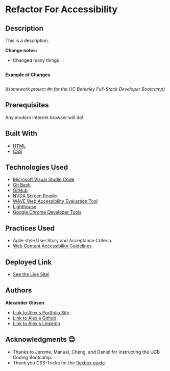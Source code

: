 # Refactor For Accessibility

## Description

This is a description. 

**Change notes:**
- Changed many things


![]()


**Example of Changes**

![]()

*(Homework project #n for the UC Berkeley Full-Stack Developer Bootcamp)*

## Prerequisites
Any modern internet browser will do!

## Built With

* [HTML](https://developer.mozilla.org/en-US/docs/Web/HTML)
* [CSS](https://developer.mozilla.org/en-US/docs/Web/CSS)

## Technologies Used

* [Microsoft Visual Studio Code](https://code.visualstudio.com/)
* [Git Bash](https://git-scm.com/downloads)
* [GitHub](https://github.com/)
* [NVDA Screen Reader](https://www.nvaccess.org/)
* [WAVE Web Accessibility Evaluation Tool](https://wave.webaim.org/)
* [Lighthouse](https://developers.google.com/web/tools/lighthouse/)
* [Google Chrome Developer Tools](https://developer.chrome.com/docs/devtools/)

## Practices Used

* Agile style User Story and Acceptance Criteria.
* [Web Content Accessibility Guidelines](https://www.w3.org/WAI/standards-guidelines/wcag/)

## Deployed Link

* [See the Live Site!]()

## Authors

**Alexander Gibson** 

- [Link to Alex's Portfolio Site](https://argibson02.github.io/)
- [Link to Alex's Github](https://github.com/argibson02)
- [Link to Alex's LinkedIn](www.linkedin.com/in/alexander-gibson-1b0bb6105)

## Acknowledgments 😊

- Thanks to Jerome, Manuel, Cheng, and Daniel for instructing the UCB Coding Bootcamp.
- Thank you CSS-Tricks for the [flexbox guide](https://css-tricks.com/snippets/css/a-guide-to-flexbox/).
